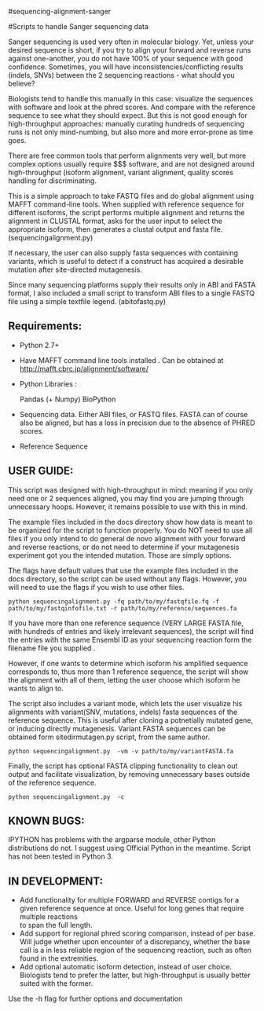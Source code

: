 #sequencing-alignment-sanger

#Scripts to handle Sanger sequencing data

Sanger sequencing is used very often in molecular biology. Yet, unless your desired sequence is short, if you try to align your forward and reverse runs against one-another, you do not have 100% of your sequence with good confidence. Sometimes, you will have inconsistencies/conflicting results (indels, SNVs) between the 2 sequencing reactions - what should you believe? 

Biologists tend to handle this manually in this case: visualize the sequences with software and look at the phred scores. And compare with the reference sequence to see what they should expect. But this is not good enough for high-throughput approaches: manually curating hundreds of sequencing runs is not only mind-numbing, but also more and more error-prone as time goes.

There are free common tools that perform alignments very well, but more complex options usually require $$$ software, and are not designed around high-throughput (isoform alignment, variant alignment, quality scores handling for discriminating. 

This is a simple approach to take FASTQ files and do global alignment using MAFFT command-line tools. When supplied with reference sequence for different isoforms, the script performs multiple alignment and returns the alignment in CLUSTAL format, asks for the user input to select the appropriate isoform, then generates a clustal output and fasta file. (sequencingalignment.py)


If necessary, the user can also supply fasta sequences with containing variants, which is useful to detect if a construct has acquired a desirable mutation after site-directed mutagenesis.

Since many sequencing platforms supply their results only in ABI and FASTA format, I also included a small script to transform ABI files to a single FASTQ file using a simple textfile legend. (abitofastq.py)


## Requirements:
 * Python 2.7+
 * Have MAFFT command line tools installed . Can be obtained at http://mafft.cbrc.jp/alignment/software/

 * Python Libraries :

	Pandas (+ Numpy)
	BioPython
	

 
 * Sequencing data. Either ABI files, or FASTQ files. FASTA can of course also be aligned, but has a loss in precision due to the absence of PHRED scores. 
 * Reference Sequence




## USER GUIDE:

This script was designed with high-throughput in mind: meaning if you only need one or 2 sequences aligned, you may find you are jumping through unnecessary hoops. However, it remains possible to use with this in mind. 

The example files included in the docs directory show how data is meant to be organized for the script to function properly. You do NOT need to use all files if you only intend to do general de novo alignment with your forward and reverse reactions, or do not need to determine if your mutagenesis experiment got you the intended mutation. Those are simply options. 

The flags have default values that use the example files included in the docs directory, so the script can be used without any flags. 
However, you will need to use the flags if you wish to use other files.


	python sequencingalignment.py -fq path/to/my/fastqfile.fq -f path/to/my/fastqinfofile.txt -r path/to/my/reference/sequences.fa



If you have more than one reference sequence (VERY LARGE FASTA file, with hundreds of entries and likely irrelevant sequences), the script will find the entries with the same Ensembl ID as your sequencing reaction form the filename file you supplied . 

	
However, if one wants to determine which isoform his amplified sequence corresponds to, thus more than 1 reference sequence, the script will show the alignment with all of them, letting the user choose which isoform he wants to align to. 


The script also includes a variant mode, which lets the user visualize his alignments with variant(SNV, mutations, indels) fasta sequences of the reference sequence. This is useful after cloning a potnetially mutated gene, or inducing directly mutagenesis. Variant FASTA sequences can be obtained form sitedirmutagen.py script, from the same author. 

	python sequencingalignment.py  -vm -v path/to/my/variantFASTA.fa 


Finally, the script has optional FASTA clipping functionality to clean out output and facilitate visualization, by removing unnecessary bases outside of the reference sequence. 

	python sequencingalignment.py  -c



## KNOWN BUGS:
 IPYTHON has problems with the argparse module, other Python distributions do not. I suggest using Official Python in the meantime. 
 Script has not been tested in Python 3.


## IN DEVELOPMENT:
 * Add functionality for multiple FORWARD and REVERSE contigs for a given reference sequence at once. Useful for long genes that require multiple reactions  
   to span the full length. 
 * Add support for regional phred scoring comparison, instead of per base. Will judge whether upon encounter of a discrepancy, whether the base call is a in 
   less reliable region of the sequencing reaction, such as often found in the extremities. 
 * Add optional automatic isoform detection, instead of user choice. Biologists tend to prefer the latter, but high-throughput is usually better suited with the former. 



 Use the -h flag for further options and documentation
